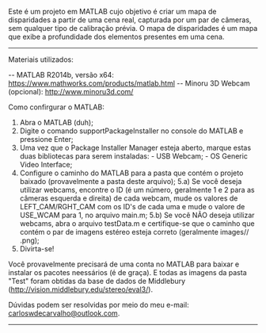 Este é um projeto em MATLAB cujo objetivo é criar um mapa de disparidades a partir de uma cena real, capturada por um par de câmeras, sem qualquer tipo de calibração prévia. O mapa de disparidades é um mapa que exibe a profundidade dos elementos presentes em uma cena. 

---------------------------------------------------------------------------------------------------------------------------------

Materiais utilizados:

-- MATLAB R2014b, versão x64: https://www.mathworks.com/products/matlab.html
-- Minoru 3D Webcam (opcional): http://www.minoru3d.com/

Como confirgurar o MATLAB:

1) Abra o MATLAB (duh);
2) Digite o comando supportPackageInstaller no console do MATLAB e pressione Enter;
3) Uma vez que o Package Installer Manager esteja aberto, marque estas duas bibliotecas para serem instaladas:
        - USB Webcam;
        - OS Generic Video Interface;
4) Configure o caminho do MATLAB para a pasta que contém o projeto baixado (provavelmente a pasta deste arquivo);
5.a) Se você deseja utilizar webcams, encontre o ID (é um número, geralmente 1 e 2 para as câmeras esquerda e direita) de cada webcam, mude os valores de LEFT_CAM/RGHT_CAM com os ID's de cada uma e mude o valore de USE_WCAM para 1, no arquivo main.m;
5.b) Se você NÃO deseja utilizar webcams, abra o arquivo testData.m e certifique-se que o caminho que contém o par de imagens estéreo esteja correto (geralmente images/<Folder>/<Image>.png);
6) Divirta-se!

Você provavelmente precisará de uma conta no MATLAB para baixar e instalar os pacotes neessários (é de graça). E todas as imagens da pasta "Test" foram obtidas da base de dados de Middlebury (http://vision.middlebury.edu/stereo/eval3/). 

Dúvidas podem ser resolvidas por meio do meu e-mail: carloswdecarvalho@outlook.com.

---------------------------------------------------------------------------------------------------------------------------------
